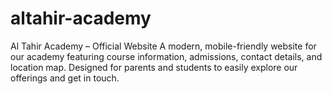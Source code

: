 # altahir-academy
Al Tahir Academy – Official Website A modern, mobile-friendly website for our academy featuring course information, admissions, contact details, and location map. Designed for parents and students to easily explore our offerings and get in touch.
